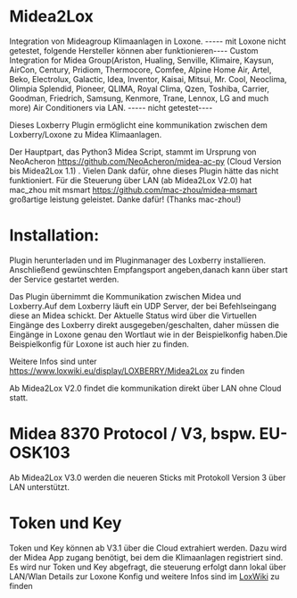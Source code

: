 # Midea2Lox

Integration von Mideagroup Klimaanlagen in Loxone.
----- mit Loxone nicht getestet, folgende Hersteller können aber funktionieren----
Custom Integration for Midea Group(Ariston, Hualing, Senville, Klimaire, Kaysun, AirCon, Century, Pridiom, Thermocore, Comfee, Alpine Home Air, Artel, Beko, Electrolux, Galactic, Idea, Inventor, Kaisai, Mitsui, Mr. Cool, Neoclima, Olimpia Splendid, Pioneer, QLIMA, Royal Clima, Qzen, Toshiba, Carrier, Goodman, Friedrich, Samsung, Kenmore, Trane, Lennox, LG and much more) Air Conditioners via LAN.
----- nicht getestet----

Dieses Loxberry Plugin ermöglicht eine kommunikation zwischen dem Loxberry/Loxone zu Midea Klimaanlagen.

Der Hauptpart, das Python3 Midea Script, stammt im Ursprung von NeoAcheron https://github.com/NeoAcheron/midea-ac-py (Cloud Version bis Midea2Lox 1.1) . Vielen Dank dafür, ohne dieses Plugin hätte das nicht funktioniert.
Für die Steuerung über LAN (ab Midea2Lox V2.0) hat mac_zhou mit msmart https://github.com/mac-zhou/midea-msmart großartige leistung geleistet. Danke dafür! (Thanks mac-zhou!)

# Installation:
Plugin herunterladen und im Pluginmanager des Loxberry installieren.
Anschließend gewünschten Empfangsport angeben,danach kann über start der Service gestartet werden.

Das Plugin übernimmt die Kommunikation zwischen Midea und Loxberry.Auf dem Loxberry läuft ein UDP Server, der bei Befehlseingang diese an Midea schickt. Der Aktuelle Status wird über die Virtuellen Eingänge des Loxberry direkt ausgegeben/geschalten,
daher müssen die Eingänge in Loxone genau den Wortlaut wie in der Beispielkonfig haben.Die Beispielkonfig für Loxone ist auch hier zu finden.

Weitere Infos sind unter https://www.loxwiki.eu/display/LOXBERRY/Midea2Lox zu finden

Ab Midea2Lox V2.0 findet die kommunikation direkt über LAN ohne Cloud statt. 

# Midea 8370 Protocol / V3, bspw. EU-OSK103
Ab Midea2Lox V3.0 werden die neueren Sticks mit Protokoll Version 3 über LAN unterstützt.

# Token und Key
Token und Key können ab V3.1 über die Cloud extrahiert werden. Dazu wird der Midea App zugang benötigt, bei dem die Klimaanlagen registriert sind. 
Es wird nur Token und Key abgefragt, die steuerung erfolgt dann lokal über LAN/Wlan
Details zur Loxone Konfig und weitere Infos sind im [LoxWiki](https://www.loxwiki.eu/display/LOXBERRY/Midea2Lox) zu finden
